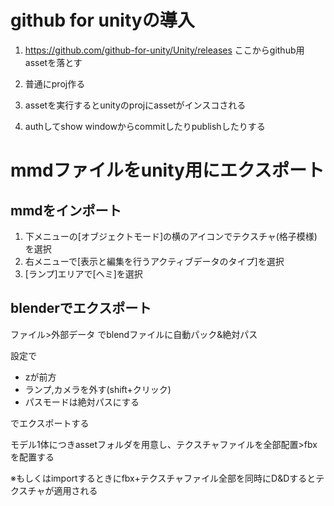 # github for unityの導入

1. https://github.com/github-for-unity/Unity/releases
ここからgithub用assetを落とす

1. 普通にproj作る

1. assetを実行するとunityのprojにassetがインスコされる

1. authしてshow windowからcommitしたりpublishしたりする


# mmdファイルをunity用にエクスポート

## mmdをインポート
1. 下メニューの[オブジェクトモード]の横のアイコンでテクスチャ(格子模様)を選択
1. 右メニューで[表示と編集を行うアクティブデータのタイプ]を選択
1. [ランプ]エリアで[ヘミ]を選択

## blenderでエクスポート
ファイル>外部データ でblendファイルに自動パック&絶対パス

設定で

* zが前方
* ランプ,カメラを外す(shift+クリック)
* パスモードは絶対パスにする

でエクスポートする

モデル1体につきassetフォルダを用意し、テクスチャファイルを全部配置>fbxを配置する

※もしくはimportするときにfbx+テクスチャファイル全部を同時にD&Dするとテクスチャが適用される

